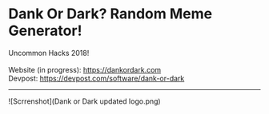 # Dank Or Dark? Random Meme Generator!

Uncommon Hacks 2018!<br><br>
Website (in progress): https://dankordark.com<br>
Devpost: https://devpost.com/software/dank-or-dark<br>

<hr>

![Scrrenshot](Dank or Dark updated logo.png)
